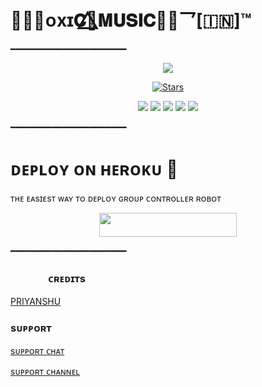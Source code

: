 <h1>𓆩᪵𝐓ᴏxɪ𝐂🌿⃤𝐌𝐔𝐒𝐈𝐂𓆪̥乛[🇮🇳]™</h1>
━━━━━━━━━━━━━━━━━━━━━━
<p align="center">
  <img src="https://graph.org/file/1130f393e046f9f2280c6.jpg">
</p>
<p align="center">
    <a href="https://github.com/TOXICOP7755/ToxicxMusic/stargazers"><img src="https://graph.org/file/1130f393e046f9f2280c6.jpg" alt="Stars" /></a>
</p>
<p align="center">
    <a href="https://github.com/TOXICOP7755/ToxicxMusic"> <img src="https://graph.org/file/76cc61ea4e8d64b88cad4.jpg" /></a>
    <a href="https://github.com/TOXICOP7755/ToxicXMusic/commits/PRIYANSHU"> <img src="https://graph.org/file/8eeb77e1e402d906228d3.jpg" /></a>
    <a href="https://github.com/TOXICOP7755/ToxicxMusic/issues"> <img src="https://graph.org/file/5bd6295a8d40df448dc7b.jpg" /></a>
    <a href="https://github.com/TOXICOP7755/ToxicxMusic/network/members"> <img src="https://graph.org/file/5bd6295a8d40df448dc7b.jpg" /></a>
    <a href="https://pypi.org/project/Telethon/"> <img src="https://img.shields.io/pypi/v/telethon?color=yellow&label=telethon&logo=python&logoColor=green&style=for-the-badge" /></a>

━━━━━━━━━━━━━━━━━━━━━━
<h1>  ᴅᴇᴘʟᴏʏ ᴏɴ ʜᴇʀᴏᴋᴜ​ 🚀</h1> 
ᴛʜᴇ ᴇᴀsɪᴇsᴛ ᴡᴀʏ ᴛᴏ ᴅᴇᴘʟᴏʏ  ɢʀᴏᴜᴘ ᴄᴏɴᴛʀᴏʟʟᴇʀ ʀᴏʙᴏᴛ
<p align="center"><a href="https://heroku.com/deploy?template=https://github.com/TOXICOP7755/ToxicxMusic"> <img src="https://img.shields.io/badge/Deploy%20To%20Heroku-black?style=for-the-badge&logo=heroku" width="220" height="38.45"/></a></p>
 ━━━━━━━━━━━━━━━━━━━━━━

### ㅤㅤㅤㅤᴄʀᴇᴅɪᴛs 
 [ PRIYANSHU ](https://t.me/MERA_JIJA_HAI_TU)  



 ###  sᴜᴘᴘᴏʀᴛ 

[sᴜᴘᴘᴏʀᴛ ᴄʜᴀᴛ](https://t.me/NIGHT_CLUB_XD)

[sᴜᴘᴘᴏʀᴛ ᴄʜᴀɴɴᴇʟ](https://t.me/KNOW_UR_JIJA)
 
